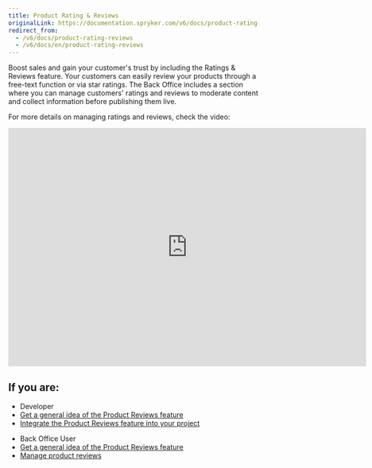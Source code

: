 ```yaml
---
title: Product Rating & Reviews
originalLink: https://documentation.spryker.com/v6/docs/product-rating-reviews
redirect_from:
  - /v6/docs/product-rating-reviews
  - /v6/docs/en/product-rating-reviews
---
```


Boost sales and gain your customer's trust by including the Ratings & Reviews feature. Your customers can easily review your products through a free-text function or via star ratings. The Back Office includes a section where you can manage customers' ratings and reviews to moderate content and collect information before publishing them live.

For more details on managing ratings and reviews, check the video:
<iframe src="https://spryker.wistia.com/medias/efvyq9vfb8" title="Ratings and Reviews" allowtransparency="true" frameborder="0" scrolling="no" class="wistia_embed" name="wistia_embed" allowfullscreen="0" mozallowfullscreen="0" webkitallowfullscreen="0" oallowfullscreen="0" msallowfullscreen="0" width="720" height="480"></iframe>

## If you are:

<div class="mr-container">
    <div class="mr-list-container">
        <!-- col1 -->
        <div class="mr-col">
            <ul class="mr-list mr-list-green">
                <li class="mr-title">Developer</li>
                <li><a href="https://documentation.spryker.com/docs/product-reviews-feature-overview" class="mr-link">Get a general idea of the Product Reviews feature</a></li>
                <li><a href="https://documentation.spryker.com/docs/product-review-feature-integration" class="mr-link">Integrate the Product Reviews feature into your project</a></li>
            </ul>
        </div>
      <!-- col2 -->
        <div class="mr-col">
            <ul class="mr-list mr-list-blue">
                <li class="mr-title"> Back Office User</li>
                 <li><a href="https://documentation.spryker.com/docs/product-reviews-feature-overview" class="mr-link">Get a general idea of the Product Reviews feature</a></li>
                <li><a href="https://documentation.spryker.com/docs/managing-product-reviews">Manage product reviews</a></li>
            </ul>
        </div>  
</div>
</div>

